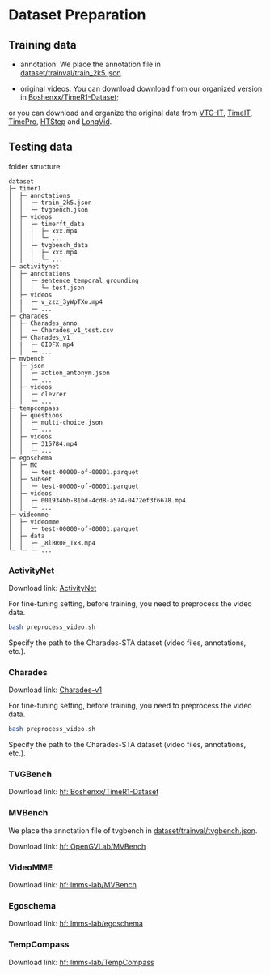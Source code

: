 # Dataset Preparation

## Training data

- annotation: We place the annotation file in [dataset/trainval/train_2k5.json](../dataset/trainval/train_2k5.json).

- original videos: You can download download from our organized version in [Boshenxx/TimeR1-Dataset](https://huggingface.co/datasets/Boshenxx/TimeR1-Dataset); 

or you can download and organize the original data from [VTG-IT](https://huggingface.co/datasets/Yongxin-Guo/VTG-IT), [TimeIT](https://huggingface.co/datasets/ShuhuaiRen/TimeIT), [TimePro](https://huggingface.co/Lanxingxuan/TimeSuite), [HTStep](https://openreview.net/pdf?id=vv3cocNsEK) and [LongVid](https://huggingface.co/datasets/OpenGVLab/LongVid).


## Testing data


folder structure:
```
dataset                                                                           
├─ timer1          
│  ├─ annotations          
│  │  ├─ train_2k5.json                                                              
│  │  └─ tvgbench.json    
│  ├─ videos                                                                      
│  │  ├─ timerft_data                                                                 
│  │  |  ├─ xxx.mp4       
│  │  │  └─ ...
│  │  ├─ tvgbench_data                                                                      
│  │  |  ├─ xxx.mp4      
│  │  │  └─ ...
├─ activitynet                                                                    
│  ├─ annotations                                                                 
│  │  ├─ sentence_temporal_grounding                                              
│  │  │  └─ test.json                                                             
│  ├─ videos                                                                      
│  |  ├─ v_zzz_3yWpTXo.mp4       
│  │  └─ ...
├─ charades                                                                       
│  ├─ Charades_anno                                                               
│  │  └─ Charades_v1_test.csv                                                     
│  ├─ Charades_v1                                                                 
│  |  ├─ 0I0FX.mp4    
│  │  └─ ...
├─ mvbench                                       
│  ├─ json                                          
│  │  ├─ action_antonym.json                        
│  │  └─ ...               
│  ├─ videos                                       
│  │  ├─ clevrer
│  │  └─ ...
├─ tempcompass                                       
│  ├─ questions                                      
│  │  ├─ multi-choice.json                        
│  │  └─ ...               
│  ├─ videos                                       
│  │  ├─ 315784.mp4
│  │  └─ ...
├─ egoschema                                       
│  ├─ MC                                           
│  │  └─ test-00000-of-00001.parquet               
│  ├─ Subset                                       
│  │  └─ test-00000-of-00001.parquet               
│  ├─ videos                                       
│  │  ├─ 001934bb-81bd-4cd8-a574-0472ef3f6678.mp4  
│  │  └─ ...
├─ videomme                                       
│  ├─ videomme                                           
│  │  └─ test-00000-of-00001.parquet               
│  ├─ data                                       
│  │  ├─ _8lBR0E_Tx8.mp4     
└─ └─ └─ ...                                                          
```

### ActivityNet
Download link: [ActivityNet](https://cs.stanford.edu/people/ranjaykrishna/densevid/) 

For fine-tuning setting, before training, you need to preprocess the video data.

```bash
bash preprocess_video.sh
```
Specify the path to the Charades-STA dataset (video files, annotations, etc.).


### Charades
Download link: [Charades-v1](https://huggingface.co/datasets/HuggingFaceM4/charades)

For fine-tuning setting, before training, you need to preprocess the video data.

```bash
bash preprocess_video.sh
```
Specify the path to the Charades-STA dataset (video files, annotations, etc.).


### TVGBench
Download link: [hf: Boshenxx/TimeR1-Dataset](https://huggingface.co/datasets/Boshenxx/TimeR1-Dataset)


### MVBench

We place the annotation file of tvgbench in [dataset/trainval/tvgbench.json](../dataset/trainval/tvgbench.json).

Download link: [hf: OpenGVLab/MVBench](https://huggingface.co/datasets/OpenGVLab/MVBench)


### VideoMME
Download link: [hf: lmms-lab/MVBench](https://huggingface.co/datasets/lmms-lab/Video-MME)


### Egoschema
Download link: [hf: lmms-lab/egoschema](https://huggingface.co/datasets/lmms-lab/egoschema)


### TempCompass

Download link: [hf: lmms-lab/TempCompass](https://huggingface.co/datasets/lmms-lab/TempCompass)

